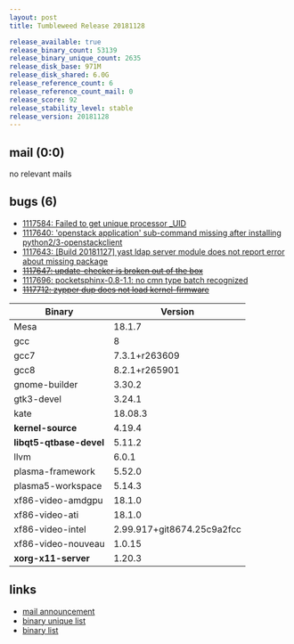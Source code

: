 ```yaml
---
layout: post
title: Tumbleweed Release 20181128

release_available: true
release_binary_count: 53139
release_binary_unique_count: 2635
release_disk_base: 971M
release_disk_shared: 6.0G
release_reference_count: 6
release_reference_count_mail: 0
release_score: 92
release_stability_level: stable
release_version: 20181128
---
```


## mail (0:0)

no relevant mails

## bugs (6)

<!--more-->

- [1117584: Failed to get unique processor _UID](https://bugzilla.opensuse.org/show_bug.cgi?id=1117584)
- [1117640: 'openstack application' sub-command missing after installing python2/3-openstackclient](https://bugzilla.opensuse.org/show_bug.cgi?id=1117640)
- [1117643: \[Build 20181127\] yast ldap server module does not report error about missing package](https://bugzilla.opensuse.org/show_bug.cgi?id=1117643)
- ~~[1117647: update-checker is broken out of the box](https://bugzilla.opensuse.org/show_bug.cgi?id=1117647)~~
- [1117696: pocketsphinx-0.8-1.1:  no cmn type batch recognized](https://bugzilla.opensuse.org/show_bug.cgi?id=1117696)
- ~~[1117712: zypper dup does not load kernel-firmware](https://bugzilla.opensuse.org/show_bug.cgi?id=1117712)~~

Binary | Version
--- | ---
Mesa | 18.1.7
gcc | 8
gcc7 | 7.3.1+r263609
gcc8 | 8.2.1+r265901
gnome-builder | 3.30.2
gtk3-devel | 3.24.1
kate | 18.08.3
**kernel-source** | 4.19.4
**libqt5-qtbase-devel** | 5.11.2
llvm | 6.0.1
plasma-framework | 5.52.0
plasma5-workspace | 5.14.3
xf86-video-amdgpu | 18.1.0
xf86-video-ati | 18.1.0
xf86-video-intel | 2.99.917+git8674.25c9a2fcc
xf86-video-nouveau | 1.0.15
**xorg-x11-server** | 1.20.3

## links

- [mail announcement](https://lists.opensuse.org/opensuse-factory/2018-11/msg00317.html)
- [binary unique list](http://download.tumbleweed.boombatower.com/20181128/rpm.unique.list)
- [binary list](http://download.tumbleweed.boombatower.com/20181128/rpm.list)
